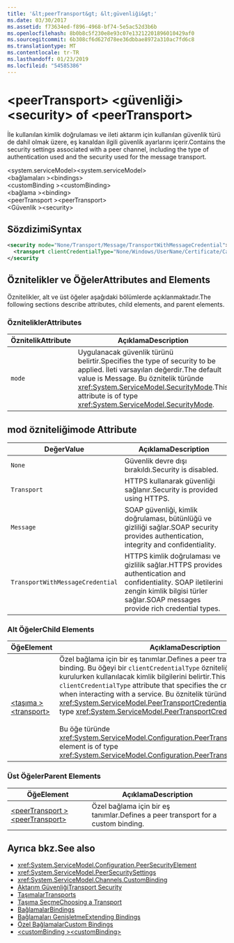 ```yaml
---
title: '&lt;peerTransport&gt; &lt;güvenliği&gt;'
ms.date: 03/30/2017
ms.assetid: f73634ed-f896-4968-bf74-5e5ac52d3b6b
ms.openlocfilehash: 8b0b8c5f230e8e93c07e13212201896010429af0
ms.sourcegitcommit: 6b308cf6d627d78ee36dbbae8972a310ac7fd6c8
ms.translationtype: MT
ms.contentlocale: tr-TR
ms.lasthandoff: 01/23/2019
ms.locfileid: "54585386"
---
```

# <a name="ltsecuritygt-of-ltpeertransportgt"></a><span data-ttu-id="f50d3-102">&lt;peerTransport&gt; &lt;güvenliği&gt;</span><span class="sxs-lookup"><span data-stu-id="f50d3-102">&lt;security&gt; of &lt;peerTransport&gt;</span></span>
<span data-ttu-id="f50d3-103">İle kullanılan kimlik doğrulaması ve ileti aktarım için kullanılan güvenlik türü de dahil olmak üzere, eş kanaldan ilgili güvenlik ayarlarını içerir.</span><span class="sxs-lookup"><span data-stu-id="f50d3-103">Contains the security settings associated with a peer channel, including the type of authentication used and the security used for the message transport.</span></span>  
  
 <span data-ttu-id="f50d3-104">\<system.serviceModel></span><span class="sxs-lookup"><span data-stu-id="f50d3-104">\<system.serviceModel></span></span>  
<span data-ttu-id="f50d3-105">\<bağlamaları ></span><span class="sxs-lookup"><span data-stu-id="f50d3-105">\<bindings></span></span>  
<span data-ttu-id="f50d3-106">\<customBinding ></span><span class="sxs-lookup"><span data-stu-id="f50d3-106">\<customBinding></span></span>  
<span data-ttu-id="f50d3-107">\<bağlama ></span><span class="sxs-lookup"><span data-stu-id="f50d3-107">\<binding></span></span>  
<span data-ttu-id="f50d3-108">\<peerTransport ></span><span class="sxs-lookup"><span data-stu-id="f50d3-108">\<peerTransport></span></span>  
<span data-ttu-id="f50d3-109">\<Güvenlik ></span><span class="sxs-lookup"><span data-stu-id="f50d3-109">\<security></span></span>  
  
## <a name="syntax"></a><span data-ttu-id="f50d3-110">Sözdizimi</span><span class="sxs-lookup"><span data-stu-id="f50d3-110">Syntax</span></span>  
  
```xml  
<security mode="None/Transport/Message/TransportWithMessageCredential">
  <transport clientCredentialType="None/Windows/UserName/Certificate/CardSpace" />
</security
```  
  
## <a name="attributes-and-elements"></a><span data-ttu-id="f50d3-111">Öznitelikler ve Öğeler</span><span class="sxs-lookup"><span data-stu-id="f50d3-111">Attributes and Elements</span></span>  
 <span data-ttu-id="f50d3-112">Öznitelikler, alt ve üst öğeler aşağıdaki bölümlerde açıklanmaktadır.</span><span class="sxs-lookup"><span data-stu-id="f50d3-112">The following sections describe attributes, child elements, and parent elements.</span></span>  
  
### <a name="attributes"></a><span data-ttu-id="f50d3-113">Öznitelikler</span><span class="sxs-lookup"><span data-stu-id="f50d3-113">Attributes</span></span>  
  
|<span data-ttu-id="f50d3-114">Öznitelik</span><span class="sxs-lookup"><span data-stu-id="f50d3-114">Attribute</span></span>|<span data-ttu-id="f50d3-115">Açıklama</span><span class="sxs-lookup"><span data-stu-id="f50d3-115">Description</span></span>|  
|---------------|-----------------|  
|`mode`|<span data-ttu-id="f50d3-116">Uygulanacak güvenlik türünü belirtir.</span><span class="sxs-lookup"><span data-stu-id="f50d3-116">Specifies the type of security to be applied.</span></span> <span data-ttu-id="f50d3-117">İleti varsayılan değerdir.</span><span class="sxs-lookup"><span data-stu-id="f50d3-117">The default value is Message.</span></span> <span data-ttu-id="f50d3-118">Bu öznitelik türünde <xref:System.ServiceModel.SecurityMode>.</span><span class="sxs-lookup"><span data-stu-id="f50d3-118">This attribute is of type <xref:System.ServiceModel.SecurityMode>.</span></span>|  
  
## <a name="mode-attribute"></a><span data-ttu-id="f50d3-119">mod özniteliği</span><span class="sxs-lookup"><span data-stu-id="f50d3-119">mode Attribute</span></span>  
  
|<span data-ttu-id="f50d3-120">Değer</span><span class="sxs-lookup"><span data-stu-id="f50d3-120">Value</span></span>|<span data-ttu-id="f50d3-121">Açıklama</span><span class="sxs-lookup"><span data-stu-id="f50d3-121">Description</span></span>|  
|-----------|-----------------|  
|`None`|<span data-ttu-id="f50d3-122">Güvenlik devre dışı bırakıldı.</span><span class="sxs-lookup"><span data-stu-id="f50d3-122">Security is disabled.</span></span>|  
|`Transport`|<span data-ttu-id="f50d3-123">HTTPS kullanarak güvenliği sağlanır.</span><span class="sxs-lookup"><span data-stu-id="f50d3-123">Security is provided using HTTPS.</span></span>|  
|`Message`|<span data-ttu-id="f50d3-124">SOAP güvenliği, kimlik doğrulaması, bütünlüğü ve gizliliği sağlar.</span><span class="sxs-lookup"><span data-stu-id="f50d3-124">SOAP security provides authentication, integrity and confidentiality.</span></span>|  
|`TransportWithMessageCredential`|<span data-ttu-id="f50d3-125">HTTPS kimlik doğrulaması ve gizlilik sağlar.</span><span class="sxs-lookup"><span data-stu-id="f50d3-125">HTTPS provides authentication and confidentiality.</span></span> <span data-ttu-id="f50d3-126">SOAP iletilerini zengin kimlik bilgisi türler sağlar.</span><span class="sxs-lookup"><span data-stu-id="f50d3-126">SOAP messages provide rich credential types.</span></span>|  
  
### <a name="child-elements"></a><span data-ttu-id="f50d3-127">Alt Öğeler</span><span class="sxs-lookup"><span data-stu-id="f50d3-127">Child Elements</span></span>  
  
|<span data-ttu-id="f50d3-128">Öğe</span><span class="sxs-lookup"><span data-stu-id="f50d3-128">Element</span></span>|<span data-ttu-id="f50d3-129">Açıklama</span><span class="sxs-lookup"><span data-stu-id="f50d3-129">Description</span></span>|  
|-------------|-----------------|  
|[<span data-ttu-id="f50d3-130">\<taşıma ></span><span class="sxs-lookup"><span data-stu-id="f50d3-130">\<transport></span></span>](../../../../../docs/framework/configure-apps/file-schema/wcf/transport-of-peertransport.md)|<span data-ttu-id="f50d3-131">Özel bağlama için bir eş tanımlar.</span><span class="sxs-lookup"><span data-stu-id="f50d3-131">Defines a peer transport for a custom binding.</span></span> <span data-ttu-id="f50d3-132">Bu öğeyi bir `clientCredentialType` özniteliği bir hizmetle etkileşim kurulurken kullanılacak kimlik bilgilerini belirtir.</span><span class="sxs-lookup"><span data-stu-id="f50d3-132">This element has a `clientCredentialType` attribute that specifies the credentials to be used when interacting with a service.</span></span> <span data-ttu-id="f50d3-133">Bu öznitelik türünde <xref:System.ServiceModel.PeerTransportCredentialType>.</span><span class="sxs-lookup"><span data-stu-id="f50d3-133">This attribute is of type <xref:System.ServiceModel.PeerTransportCredentialType>.</span></span><br /><br /> <span data-ttu-id="f50d3-134">Bu öğe türünde <xref:System.ServiceModel.Configuration.PeerTransportSecurityElement>.</span><span class="sxs-lookup"><span data-stu-id="f50d3-134">This element is of type <xref:System.ServiceModel.Configuration.PeerTransportSecurityElement>.</span></span>|  
  
### <a name="parent-elements"></a><span data-ttu-id="f50d3-135">Üst Öğeler</span><span class="sxs-lookup"><span data-stu-id="f50d3-135">Parent Elements</span></span>  
  
|<span data-ttu-id="f50d3-136">Öğe</span><span class="sxs-lookup"><span data-stu-id="f50d3-136">Element</span></span>|<span data-ttu-id="f50d3-137">Açıklama</span><span class="sxs-lookup"><span data-stu-id="f50d3-137">Description</span></span>|  
|-------------|-----------------|  
|[<span data-ttu-id="f50d3-138">\<peerTransport ></span><span class="sxs-lookup"><span data-stu-id="f50d3-138">\<peerTransport></span></span>](../../../../../docs/framework/configure-apps/file-schema/wcf/peertransport.md)|<span data-ttu-id="f50d3-139">Özel bağlama için bir eş tanımlar.</span><span class="sxs-lookup"><span data-stu-id="f50d3-139">Defines a peer transport for a custom binding.</span></span>|  
  
## <a name="see-also"></a><span data-ttu-id="f50d3-140">Ayrıca bkz.</span><span class="sxs-lookup"><span data-stu-id="f50d3-140">See also</span></span>
- <xref:System.ServiceModel.Configuration.PeerSecurityElement>
- <xref:System.ServiceModel.PeerSecuritySettings>
- <xref:System.ServiceModel.Channels.CustomBinding>
- [<span data-ttu-id="f50d3-141">Aktarım Güvenliği</span><span class="sxs-lookup"><span data-stu-id="f50d3-141">Transport Security</span></span>](../../../../../docs/framework/wcf/feature-details/transport-security.md)
- [<span data-ttu-id="f50d3-142">Taşımalar</span><span class="sxs-lookup"><span data-stu-id="f50d3-142">Transports</span></span>](../../../../../docs/framework/wcf/feature-details/transports.md)
- [<span data-ttu-id="f50d3-143">Taşıma Seçme</span><span class="sxs-lookup"><span data-stu-id="f50d3-143">Choosing a Transport</span></span>](../../../../../docs/framework/wcf/feature-details/choosing-a-transport.md)
- [<span data-ttu-id="f50d3-144">Bağlamalar</span><span class="sxs-lookup"><span data-stu-id="f50d3-144">Bindings</span></span>](../../../../../docs/framework/wcf/bindings.md)
- [<span data-ttu-id="f50d3-145">Bağlamaları Genişletme</span><span class="sxs-lookup"><span data-stu-id="f50d3-145">Extending Bindings</span></span>](../../../../../docs/framework/wcf/extending/extending-bindings.md)
- [<span data-ttu-id="f50d3-146">Özel Bağlamalar</span><span class="sxs-lookup"><span data-stu-id="f50d3-146">Custom Bindings</span></span>](../../../../../docs/framework/wcf/extending/custom-bindings.md)
- [<span data-ttu-id="f50d3-147">\<customBinding ></span><span class="sxs-lookup"><span data-stu-id="f50d3-147">\<customBinding></span></span>](../../../../../docs/framework/configure-apps/file-schema/wcf/custombinding.md)
